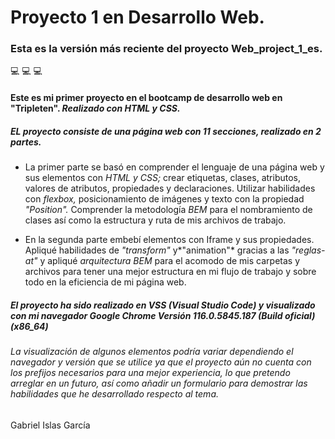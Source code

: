 # Proyecto 1 en Desarrollo Web.

### Esta es la versión más reciente del proyecto Web_project_1_es.

💻 💻 💻

#### Este es mi primer proyecto en el bootcamp de desarrollo web en "Tripleten". _Realizado con HTML y CSS._

##### EL proyecto consiste de una página web con 11 secciones, realizado en 2 partes.

- La primer parte se basó en comprender el lenguaje de una página web y sus elementos con _HTML y CSS;_ crear etiquetas, clases, atributos, valores de atributos, propiedades y declaraciones. Utilizar habilidades con _flexbox,_ posicionamiento de imágenes y texto con la propiedad _"Position"._ Comprender la metodología _BEM_ para el nombramiento de clases así como la estructura y ruta de mis archivos de trabajo.

- En la segunda parte embebí elementos con Iframe y sus propiedades. Apliqué habilidades de _"transform"_ y*"animation"* gracias a las _"reglas- at"_ y apliqué _arquitectura BEM_ para el acomodo de mis carpetas y archivos para tener una mejor estructura en mi flujo de trabajo y sobre todo en la eficiencia de mi página web.

##### El proyecto ha sido realizado en VSS (Visual Studio Code) y visualizado con mi navegador Google Chrome Versión 116.0.5845.187 (Build oficial) (x86_64)

###### La visualización de algunos elementos podría variar dependiendo el navegador y versión que se utilice ya que el proyecto aún no cuenta con los prefijos necesarios para una mejor experiencia, lo que pretendo arreglar en un futuro, así como añadir un formulario para demostrar las habilidades que he desarrollado respecto al tema.

Gabriel Islas García
